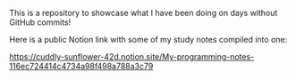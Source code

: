 This is a repository to showcase what I have been doing on days without GitHub commits!

Here is a public Notion link with some of my study notes compiled into one: 

https://cuddly-sunflower-42d.notion.site/My-programming-notes-116ec724414c4734a98f498a788a3c79
